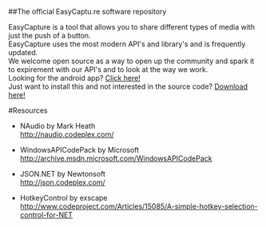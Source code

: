 ##The official EasyCaptu.re software repository  

EasyCapture is a tool that allows you to share different types of media with just the push of a button.  
EasyCapture uses the most modern API's and library's and is frequently updated.  
We welcome open source as a way to open up the community and spark it to expirement with our API's and to look at the way we work.  
Looking for the android app? [Click here!](https://github.com/jariz/EasyCaptureAOSP)  
Just want to install this and not interested in the source code? [Download here!](http://download.easycaptu.re)

#Resources  
  
- NAudio by Mark Heath  
http://naudio.codeplex.com/  
  
- WindowsAPICodePack by Microsoft  
http://archive.msdn.microsoft.com/WindowsAPICodePack  
  
- JSON.NET by Newtonsoft  
http://json.codeplex.com/  
  
- HotkeyControl by exscape
http://www.codeproject.com/Articles/15085/A-simple-hotkey-selection-control-for-NET
